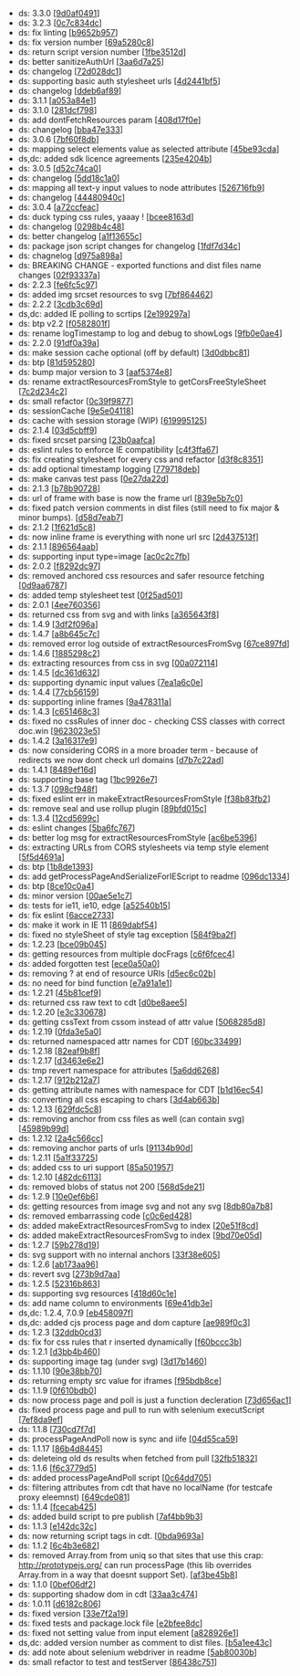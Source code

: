 * ds: 3.3.0 [[9d0af0491](https://github.com/applitools/mono/commit/9d0af0491cf736e857b3469015c485c5bc6513c6)]
* ds: 3.2.3 [[0c7c834dc](https://github.com/applitools/mono/commit/0c7c834dcb170d50bcc6ccecd30d50e7aca295d1)]
* ds: fix linting [[b9652b957](https://github.com/applitools/mono/commit/b9652b957066ab5fbabb76063b5b273ab9ffd590)]
* ds: fix version number [[69a5280c8](https://github.com/applitools/mono/commit/69a5280c865d316586070859326ce0c919aa4b0f)]
* ds: return script version number [[1fbe3512d](https://github.com/applitools/mono/commit/1fbe3512db2b0216b901ef341d09ad2e10a5b1f0)]
* ds: better sanitizeAuthUrl [[3aa6d7a25](https://github.com/applitools/mono/commit/3aa6d7a25f97c2c48b8cd163decef3e0964093e3)]
* ds: changelog [[72d028dc1](https://github.com/applitools/mono/commit/72d028dc16a584455bae241231fb0c573ec4cfed)]
* ds: supporting basic auth stylesheet urls [[4d2441bf5](https://github.com/applitools/mono/commit/4d2441bf52bc70c2827aa486e5526aa6e9317fd3)]
* ds: changelog [[ddeb6af89](https://github.com/applitools/mono/commit/ddeb6af89ac1c1d6476f1a42a5a051802bf270f3)]
* ds: 3.1.1 [[a053a84e1](https://github.com/applitools/mono/commit/a053a84e12ca24a18d8ccf536f3100306e70f857)]
* ds: 3.1.0 [[281dcf798](https://github.com/applitools/mono/commit/281dcf7981540149eb1511ab722b6c5b8615dd48)]
* ds: add dontFetchResources param [[408d17f0e](https://github.com/applitools/mono/commit/408d17f0efc7f8d5b44e62d6ad3d74eda6659c30)]
* ds: changelog [[bba47e333](https://github.com/applitools/mono/commit/bba47e3330e7b1d037ef58038ae0e1af281ff5c4)]
* ds: 3.0.6 [[7bf60f8db](https://github.com/applitools/mono/commit/7bf60f8dbe9ec1d3f1129c154c2ffe3a30d29a95)]
* ds: mapping select elements value as selected attribute [[45be93cda](https://github.com/applitools/mono/commit/45be93cdac2eac85b03dcc9327ef97e7acb9fce9)]
* ds,dc: added sdk licence agreements [[235e4204b](https://github.com/applitools/mono/commit/235e4204b3bb4f67b2d130f07640ef5bc5da7066)]
* ds: 3.0.5 [[d52c74ca0](https://github.com/applitools/mono/commit/d52c74ca0fe833da5cd06e3dcf1ae8fa3961b04c)]
* ds: changelog [[5dd18c1a0](https://github.com/applitools/mono/commit/5dd18c1a0cf7f0bc0ce8510db246540720a9202d)]
* ds: mapping all text-y input values to node attributes [[526716fb9](https://github.com/applitools/mono/commit/526716fb967909a525fb619ec364bfe73a58d978)]
* ds: changelog [[44480940c](https://github.com/applitools/mono/commit/44480940c1351266a1f7cd4670ac3cce85afd5ad)]
* ds: 3.0.4 [[a72ccfeac](https://github.com/applitools/mono/commit/a72ccfeac0382f7e97413fe9ae58e520ae71a1f7)]
* ds: duck typing css rules, yaaay ! [[bcee8163d](https://github.com/applitools/mono/commit/bcee8163dfeb50c587c97c509fd1d84061e7ff8f)]
* ds: changelog [[0298b4c48](https://github.com/applitools/mono/commit/0298b4c48eec2381fabb13aec3c21dec7e384d09)]
* ds: better changelog [[a1f13655c](https://github.com/applitools/mono/commit/a1f13655c21a8966b2c3524ff62878259099f956)]
* ds: package json script changes for changelog [[1fdf7d34c](https://github.com/applitools/mono/commit/1fdf7d34cdd58bd971d90de00f5a2f0af347117b)]
* ds: chagnelog [[d975a898a](https://github.com/applitools/mono/commit/d975a898a7c61526c81742cde50d1bce7e23f34b)]
* ds: BREAKING CHANGE - exported functions and dist files name changes [[02f93337a](https://github.com/applitools/mono/commit/02f93337a20b3b0916b352281bb6a42b574a2f3b)]
* ds: 2.2.3 [[fe6fc5c97](https://github.com/applitools/mono/commit/fe6fc5c9738d340c985f3293cdc2a6bd1b0b24e2)]
* ds: added img srcset resources to svg [[7bf864462](https://github.com/applitools/mono/commit/7bf864462e0671f516351702990adad1fa82bd79)]
* ds: 2.2.2 [[3cdb3c69d](https://github.com/applitools/mono/commit/3cdb3c69d51abdf9d60f77f63b005490577eebb9)]
* ds,dc: added IE polling to scrtips [[2e199297a](https://github.com/applitools/mono/commit/2e199297a9dff2ab91887257e1957ad9875e00fb)]
* ds: btp v2.2 [[f0582801f](https://github.com/applitools/mono/commit/f0582801f46791544f85ac27c28f1779291274ff)]
* ds: rename logTimestamp to log and debug to showLogs [[9fb0e0ae4](https://github.com/applitools/mono/commit/9fb0e0ae4546ef08ce34541665a48787b24b5c03)]
* ds: 2.2.0 [[91df0a39a](https://github.com/applitools/mono/commit/91df0a39abebe9ee3b23b9f6c909342c0cf2dbe5)]
* ds: make session cache optional (off by default) [[3d0dbbc81](https://github.com/applitools/mono/commit/3d0dbbc81fa37c861a63e915e4f5f4985010074f)]
* ds: btp [[81d595280](https://github.com/applitools/mono/commit/81d5952804eb314cd053a953937e1c15be59cae3)]
* ds: bump major version to 3 [[aaf5374e8](https://github.com/applitools/mono/commit/aaf5374e83cc5d1a90624d927957a45051005060)]
* ds: rename extractResourcesFromStyle to getCorsFreeStyleSheet [[7c2d234c2](https://github.com/applitools/mono/commit/7c2d234c278b1f28e572edc29a70e7c3a1562f69)]
* ds: small refactor [[0c39f9877](https://github.com/applitools/mono/commit/0c39f98774866e961e45d7fd028fd11f0cdb8d93)]
* ds: sessionCache [[9e5e04118](https://github.com/applitools/mono/commit/9e5e041182cb7bbf69ae1d5dacc74664f6fb1352)]
* ds: cache with session storage (WIP) [[619995125](https://github.com/applitools/mono/commit/619995125d52e70a689456924de6b5c397ad48d3)]
* ds: 2.1.4 [[03d5cbff9](https://github.com/applitools/mono/commit/03d5cbff96117bb75ee26000fd24a1a50fb92225)]
* ds: fixed srcset parsing [[23b0aafca](https://github.com/applitools/mono/commit/23b0aafca1aa1d15a3698e47b43d1f8d094e9c95)]
* ds: eslint rules to enforce IE compatibility [[c4f3ffa67](https://github.com/applitools/mono/commit/c4f3ffa67df9810c3e7493448c13c8a3ddf7c14b)]
* ds: fix creating stylesheet for every css and refactor [[d3f8c8351](https://github.com/applitools/mono/commit/d3f8c8351b3f0268e54ad89b16fa746cfec9e5a7)]
* ds: add optional timestamp logging [[779718deb](https://github.com/applitools/mono/commit/779718deb1d32ed2e06adb981b4b44624727bb66)]
* ds: make canvas test pass [[0e27da22d](https://github.com/applitools/mono/commit/0e27da22d7143ead319295c8d243253067de55b0)]
* ds: 2.1.3 [[b78b90728](https://github.com/applitools/mono/commit/b78b907281fc89e82c60a0a740127d0b44de0149)]
* ds: url of frame with base is now the frame url [[839e5b7c0](https://github.com/applitools/mono/commit/839e5b7c03a283dcf958d0af388ef05b4d953a70)]
* ds: fixed patch version comments in dist files (still need to fix major & minor bumps). [[d58d7eab7](https://github.com/applitools/mono/commit/d58d7eab7cc198326a999c28b3b4d91654ab08af)]
* ds: 2.1.2 [[1f621d5c8](https://github.com/applitools/mono/commit/1f621d5c875a50baa53df614ad55caa05acb4722)]
* ds: now inline frame is everything with none url src [[2d437513f](https://github.com/applitools/mono/commit/2d437513fb9721f35e006a4546220e40079be344)]
* ds: 2.1.1 [[896564aab](https://github.com/applitools/mono/commit/896564aab64e8d076c8de964095c2b3b33ea4e00)]
* ds: supporting input type=image [[ac0c2c7fb](https://github.com/applitools/mono/commit/ac0c2c7fb3371c72b61cbbfb5c19c7a09f4b56e9)]
* ds: 2.0.2 [[f8292dc97](https://github.com/applitools/mono/commit/f8292dc970e281f47d04b0f03ca4144fc19e3f31)]
* ds: removed anchored css resources and safer resource fetching [[0d9aa6787](https://github.com/applitools/mono/commit/0d9aa678735c7cbc39cbfe55b12c50c1b08cb082)]
* ds: added temp stylesheet test [[0f25ad501](https://github.com/applitools/mono/commit/0f25ad50136420ea5c110199b012e85da25ed058)]
* ds: 2.0.1 [[4ee760356](https://github.com/applitools/mono/commit/4ee760356e71f20dd9c4831f81438cb540a6e237)]
* ds: returned css from svg and with links [[a365643f8](https://github.com/applitools/mono/commit/a365643f81856a78dc5dedf888828e346ba783fd)]
* ds: 1.4.9 [[3df2f096a](https://github.com/applitools/mono/commit/3df2f096a209781edde869113a8a58a17147d074)]
* ds: 1.4.7 [[a8b645c7c](https://github.com/applitools/mono/commit/a8b645c7c35dd6d99b922290875e53533e917593)]
* ds: removed error log outside of extractResourcesFromSvg [[67ce897fd](https://github.com/applitools/mono/commit/67ce897fdcc2eaf329b81375202c3d4d71e566b6)]
* ds: 1.4.6 [[1885298c2](https://github.com/applitools/mono/commit/1885298c2bea65458fd7d9cb60274ee3297eb610)]
* ds: extracting resources from css in svg [[00a072114](https://github.com/applitools/mono/commit/00a0721141af3d164082f128f4cac4250302dacc)]
* ds: 1.4.5 [[dc361d632](https://github.com/applitools/mono/commit/dc361d63200ea896624ab24b0cd1f97e47bf8532)]
* ds: supporting dynamic input values [[7ea1a6c0e](https://github.com/applitools/mono/commit/7ea1a6c0ea8a07cbb6d76ceb5b6deb0a75b82978)]
* ds: 1.4.4 [[77cb56159](https://github.com/applitools/mono/commit/77cb56159b8e54435afb2e6c9a37d2ae59aaa514)]
* ds: supporting inline frames [[9a478311a](https://github.com/applitools/mono/commit/9a478311af29a6f65ad94487337957e4fa42d1b5)]
* ds: 1.4.3 [[c651468c3](https://github.com/applitools/mono/commit/c651468c3865b8413cb612887eb87f277c083a86)]
* ds: fixed no cssRules of inner doc - checking CSS classes with correct doc.win [[9623023e5](https://github.com/applitools/mono/commit/9623023e51a74c913097ce07ac34e3a469d85a48)]
* ds: 1.4.2 [[3a16317e9](https://github.com/applitools/mono/commit/3a16317e90bfaf3932c72808984eb5ae6cdfaa7a)]
* ds: now considering CORS in a more broader term - because of redirects we now dont check url domains [[d7b7c22ad](https://github.com/applitools/mono/commit/d7b7c22adca12e00197dc5ad81130bc539b12ad8)]
* ds: 1.4.1 [[8489ef16d](https://github.com/applitools/mono/commit/8489ef16dcfa98e71ab9fc178a17089dc9d44a93)]
* ds: supporting base tag [[1bc9926e7](https://github.com/applitools/mono/commit/1bc9926e7f807ac062bff99c658de241c700389d)]
* ds: 1.3.7 [[098cf948f](https://github.com/applitools/mono/commit/098cf948fb6e63c158c1a170c5c84d1b43daf8f4)]
* ds: fixed eslint err in makeExtractResourcesFromStyle [[f38b83fb2](https://github.com/applitools/mono/commit/f38b83fb2ca7b6541a42b3b90053873c3fefb19c)]
* ds: remove seal and use rollup plugin [[89bfd015c](https://github.com/applitools/mono/commit/89bfd015c1708e69aecd920f141da09598ee92de)]
* ds: 1.3.4 [[12cd5699c](https://github.com/applitools/mono/commit/12cd5699c407c4d55da102c05b0a61bfb533ac1b)]
* ds: eslint changes [[5ba6fc767](https://github.com/applitools/mono/commit/5ba6fc767c93d4b45a0189d3143639897276e450)]
* ds: better log msg for extractResourcesFromStyle [[ac6be5396](https://github.com/applitools/mono/commit/ac6be53960870b5bc3a0bd709f64d304b020a589)]
* ds: extracting URLs from CORS stylesheets via temp style element [[5f5d4691a](https://github.com/applitools/mono/commit/5f5d4691a8c661596edafb92c5e53f566e8f9d84)]
* ds: btp [[1b8de1393](https://github.com/applitools/mono/commit/1b8de139374c7300c2b63cfafaf2a45ef123832a)]
* ds: add getProcessPageAndSerializeForIEScript to readme [[096dc1334](https://github.com/applitools/mono/commit/096dc133444821d4b001d55e33875b7ea7c69079)]
* ds: btp [[8ce10c0a4](https://github.com/applitools/mono/commit/8ce10c0a4279634e7497ec4eab3f93eaea03d8ee)]
* ds: minor version [[00ae5e1c7](https://github.com/applitools/mono/commit/00ae5e1c74bcfe7daa9d0040b43c0d489b7a3a8a)]
* ds: tests for ie11, ie10, edge [[a52540b15](https://github.com/applitools/mono/commit/a52540b15c714feaafe42d43fa68fdcf69fe103e)]
* ds: fix eslint [[6acce2733](https://github.com/applitools/mono/commit/6acce273361451eb43d98e70ac1bac29759b54b3)]
* ds: make it work in IE 11 [[869dabf54](https://github.com/applitools/mono/commit/869dabf54d4a2864741e7c2111802f6a8a162d45)]
* ds: fixed no styleSheet of style tag exception [[584f9ba2f](https://github.com/applitools/mono/commit/584f9ba2ff119c2fb9d948061205cbb5264bf126)]
* ds: 1.2.23 [[bce09b045](https://github.com/applitools/mono/commit/bce09b045a2261655dd1a5021fae611bb3596c12)]
* ds: getting resources from multiple docFrags [[c6f6fcec4](https://github.com/applitools/mono/commit/c6f6fcec47aa3ef9204b3aa1da736aaac355d726)]
* ds: added forgotten test [[ece0a50a0](https://github.com/applitools/mono/commit/ece0a50a005103550424f0e46e2ba696dec18c70)]
* ds: removing ? at end of resource URIs [[d5ec6c02b](https://github.com/applitools/mono/commit/d5ec6c02bf3c7d7968e1f0ad5b01c7e1939674cd)]
* ds: no need for bind function [[e7a91a1e1](https://github.com/applitools/mono/commit/e7a91a1e17296b42f8330c6dafa7323b083be7d1)]
* ds: 1.2.21 [[45b81cef9](https://github.com/applitools/mono/commit/45b81cef99f4afc852ca320b861712b52484285b)]
* ds: returned css raw text to cdt [[d0be8aee5](https://github.com/applitools/mono/commit/d0be8aee585debeb5f5429e0d7af4ab0194ae771)]
* ds: 1.2.20 [[e3c330678](https://github.com/applitools/mono/commit/e3c3306785d4392e99aed4c1e1fac352e8ccccd9)]
* ds: getting cssText from cssom instead of attr value [[5068285d8](https://github.com/applitools/mono/commit/5068285d8b6e267bdcf025544ccb285eeacce9b5)]
* ds: 1.2.19 [[0fda3e5a0](https://github.com/applitools/mono/commit/0fda3e5a09bf292beed0ce3d487243f5e363751b)]
* ds: returned namespaced attr names for CDT [[60bc33499](https://github.com/applitools/mono/commit/60bc33499be4d1c7270dd7eed20561540e4f5208)]
* ds: 1.2.18 [[82eaf9b8f](https://github.com/applitools/mono/commit/82eaf9b8fc9f93a0c1d5e87cffc0755349892e17)]
* ds: 1.2.17 [[d3463e6e2](https://github.com/applitools/mono/commit/d3463e6e2d37001a2eb149d4aa47ff551dc2f64e)]
* ds: tmp revert namespace for attributes [[5a6dd6268](https://github.com/applitools/mono/commit/5a6dd6268e3546725bd1ebd7ce8dccffacd00015)]
* ds: 1.2.17 [[912b212a7](https://github.com/applitools/mono/commit/912b212a7d30e9a6f5f6c8f62c0dc729bc2aeb98)]
* ds: getting attribute names with namespace for CDT [[b1d16ec54](https://github.com/applitools/mono/commit/b1d16ec543aa2524c1bd6375d8d84790c1d60f05)]
* ds: converting all css escaping to chars [[3d4ab663b](https://github.com/applitools/mono/commit/3d4ab663bf70745e5245587013722c778b54870b)]
* ds: 1.2.13 [[629fdc5c8](https://github.com/applitools/mono/commit/629fdc5c855cf3839de25a1a5fea0b4552f6ed39)]
* ds: removing anchor from css files as well (can contain svg) [[45989b99d](https://github.com/applitools/mono/commit/45989b99d4ed465a98bc7c991f58b33d4f4265d0)]
* ds: 1.2.12 [[2a4c566cc](https://github.com/applitools/mono/commit/2a4c566cc51e46bd8883a08e3d6d88d34d1b24f1)]
* ds: removing anchor parts of urls [[91134b90d](https://github.com/applitools/mono/commit/91134b90dce77fca121142483792bfd5cb43912c)]
* ds: 1.2.11 [[5a1f33725](https://github.com/applitools/mono/commit/5a1f33725009161bc329033342b4e867d47be9ea)]
* ds: added css to uri support [[85a501957](https://github.com/applitools/mono/commit/85a501957bbe60280438fd2b552630ec5b3df05c)]
* ds: 1.2.10 [[482dc6113](https://github.com/applitools/mono/commit/482dc6113ce7c688866ea4fa0a65855f3461704f)]
* ds: removed blobs of status not 200 [[568d5de21](https://github.com/applitools/mono/commit/568d5de21afb5b0bb1ca15f504c992248b015ac8)]
* ds: 1.2.9 [[10e0ef6b6](https://github.com/applitools/mono/commit/10e0ef6b62584226eac5f3c8929fe6913d5b0f62)]
* ds: getting resources from  image svg and not any svg [[8db80a7b8](https://github.com/applitools/mono/commit/8db80a7b89e06662dbbf80b857eb42c3ce336cd0)]
* ds: removed embarrassing code [[c0c6ed428](https://github.com/applitools/mono/commit/c0c6ed428b7c9296d4fe4c7b7e5ba7af4038ba8c)]
* ds: added makeExtractResourcesFromSvg to index [[20e51f8cd](https://github.com/applitools/mono/commit/20e51f8cd3a55c94c53e63c6d98e674c79c894ee)]
* ds: added makeExtractResourcesFromSvg to index [[9bd70e05d](https://github.com/applitools/mono/commit/9bd70e05d20978fe1022fb9935ddd7afb0296a84)]
* ds: 1.2.7 [[59b278d19](https://github.com/applitools/mono/commit/59b278d19885fb058bfa9ab9d289c1c30af6af92)]
* ds: svg support with no internal anchors [[33f38e605](https://github.com/applitools/mono/commit/33f38e605ca69bb51f89c19f058bc5dc792b5852)]
* ds: 1.2.6 [[ab173aa96](https://github.com/applitools/mono/commit/ab173aa9678c243ab9dd3225c5b64f78f4b1a780)]
* ds: revert svg [[273b9d7aa](https://github.com/applitools/mono/commit/273b9d7aac08cf99f394c3c5691b788265c9ed55)]
* ds: 1.2.5 [[52316b863](https://github.com/applitools/mono/commit/52316b863891a15393c524d63dc08d3ba1379f36)]
* ds: supporting svg resources [[418d60c1e](https://github.com/applitools/mono/commit/418d60c1eb09b656682919d68a0a446b0e3a5bbc)]
* ds: add name column to environments [[69e41db3e](https://github.com/applitools/mono/commit/69e41db3ea12c1a34fea673057b4e4038beaead1)]
* ds,dc: 1.2.4, 7.0.9 [[eb458097f](https://github.com/applitools/mono/commit/eb458097f0687ac422d49f6ba3748bc156bac341)]
* ds,dc: added cjs process page and dom capture [[ae989f0c3](https://github.com/applitools/mono/commit/ae989f0c3be57296560802dd8da4843d21823ec8)]
* ds: 1.2.3 [[32ddb0cd3](https://github.com/applitools/mono/commit/32ddb0cd3cb04d4cbd74c5e964b4652663feb919)]
* ds: fix for css rules that r inserted dynamically [[f60bccc3b](https://github.com/applitools/mono/commit/f60bccc3bb3b397ac8c71f2c9e1615ae08232c7f)]
* ds: 1.2.1 [[d3bb4b460](https://github.com/applitools/mono/commit/d3bb4b460205b5f7658231630be93abeaf75212b)]
* ds: supporting image tag (under svg) [[3d17b1460](https://github.com/applitools/mono/commit/3d17b146041f645bad007dd3df0ae0165f7c6ca2)]
* ds: 1.1.10 [[90e38bb70](https://github.com/applitools/mono/commit/90e38bb70d1c5536cf5a57552e7ef32808b7f380)]
* ds: returning empty src value for iframes [[f95bdb8ce](https://github.com/applitools/mono/commit/f95bdb8cef52bbf82e5aa6e00516ca27db1aa14e)]
* ds: 1.1.9 [[0f610bdb0](https://github.com/applitools/mono/commit/0f610bdb08c5019b25defdbbab6cdb3d028dc1d8)]
* ds: now process page and poll is just a function decleration [[73d656ac1](https://github.com/applitools/mono/commit/73d656ac182cda30c9dc4e11a15b4b73e34ce4a4)]
* ds: fixed process page and pull to run with selenium executScript [[7ef8da9ef](https://github.com/applitools/mono/commit/7ef8da9efddcc9462f921d0cc8e4ffee15872330)]
* ds: 1.1.8 [[730cd7f7d](https://github.com/applitools/mono/commit/730cd7f7dd5f5b58f0a171854abaf6fe31a5f1cd)]
* ds: processPageAndPoll now is sync and iife [[04d55ca59](https://github.com/applitools/mono/commit/04d55ca59d75b5fd8603873efd7a9fac3c588e25)]
* ds: 1.1.17 [[86b4d8445](https://github.com/applitools/mono/commit/86b4d8445eabcdecd56d3e6295eed14e7dcb8a5b)]
* ds: deleteing old ds results when fetched from pull [[32fb51832](https://github.com/applitools/mono/commit/32fb5183248349d6f57d2fced6c2d0183351f1a7)]
* ds: 1.1.6 [[f6c3779d5](https://github.com/applitools/mono/commit/f6c3779d51ef2236907bf6db4ea4ea31c37ff2a8)]
* ds: added processPageAndPoll script [[0c64dd705](https://github.com/applitools/mono/commit/0c64dd70505100dcb399bf7e1e5fcd62db66df7b)]
* ds: filtering attributes from cdt that have no localName (for testcafe proxy eleemnst) [[649cde081](https://github.com/applitools/mono/commit/649cde08180b4de20ccfbc429acc24653b78498b)]
* ds: 1.1.4 [[fcecab425](https://github.com/applitools/mono/commit/fcecab4255c0b84663c7faafcda8e62515a0006a)]
* ds: added build script to pre publish [[7af4bb9b3](https://github.com/applitools/mono/commit/7af4bb9b38f93de3f6db34a8e468d3ed5fd1acb5)]
* ds: 1.1.3 [[e142dc32c](https://github.com/applitools/mono/commit/e142dc32c29c5ea013d0f0da3c35b4d965914578)]
* ds: now returning script tags in cdt. [[0bda9693a](https://github.com/applitools/mono/commit/0bda9693ae1b9df2d37aa38a664d92984c41d1f9)]
* ds: 1.1.2 [[6c4b3e682](https://github.com/applitools/mono/commit/6c4b3e682dc99e038cbd35f1456ccfa4b065a925)]
* ds: removed Array.from from uniq so that sites that use this crap:  http://prototypejs.org/ can run processPage (this lib overrides Array.from in a way that doesnt support Set). [[af3be45b8](https://github.com/applitools/mono/commit/af3be45b8891f72ed30f288173c49cd74fe307b1)]
* ds: 1.1.0 [[0bef06df2](https://github.com/applitools/mono/commit/0bef06df2fed54f3c8ea684ad9062638ca530d29)]
* ds: supporting shadow dom in cdt [[33aa3c474](https://github.com/applitools/mono/commit/33aa3c4744d4b1114d9b70544a04804587302d81)]
* ds: 1.0.11 [[d6182c806](https://github.com/applitools/mono/commit/d6182c80682a3c25ef63a389cf49bdcbfeeddd14)]
* ds: fixed version [[33e7f2a19](https://github.com/applitools/mono/commit/33e7f2a197e6e80c01ffc66e606ccbb797b6a616)]
* ds: fixed tests and package.lock file [[e2bfee8dc](https://github.com/applitools/mono/commit/e2bfee8dc34bf02a2db07cbdb5250187b048cca3)]
* ds: fixed not setting value from input element [[a828926e1](https://github.com/applitools/mono/commit/a828926e12c88d7e69c35f6f800c4730851f75e1)]
* ds,dc: added version number as comment to dist files. [[b5a1ee43c](https://github.com/applitools/mono/commit/b5a1ee43c336b00abfb4bcbab6f7296917932287)]
* ds: add note about selenium webdriver in readme [[5ab80030b](https://github.com/applitools/mono/commit/5ab80030baa99a3db1ca8ac3cd7573dd13b3f0d0)]
* ds: small refactor to test and testServer [[86438c751](https://github.com/applitools/mono/commit/86438c75176b2f735999d05d0e92fac1efb0feff)]
